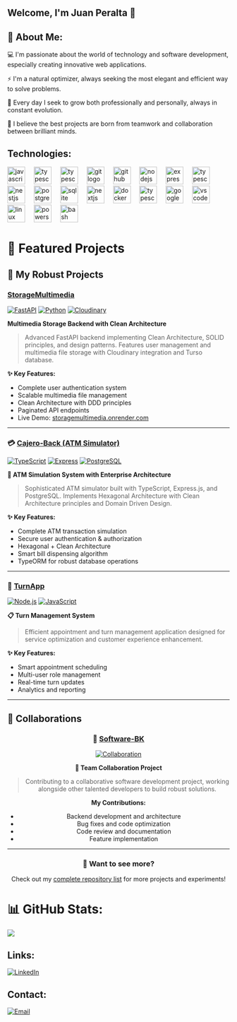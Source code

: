 ## Welcome, I'm Juan Peralta 👋

## 💫 About Me:

💻 I'm passionate about the world of technology and software development, especially creating innovative web applications. 


⚡ I'm a natural optimizer, always seeking the most elegant and efficient way to solve problems.

🌱 Every day I seek to grow both professionally and personally, always in constant evolution.  

👥 I believe the best projects are born from teamwork and collaboration between brilliant minds.

## Technologies:
<div align="left">
  <img src="https://skillicons.dev/icons?i=js" height="40" alt="javascript logo"  />
  <img width="12" />
  <img src="https://skillicons.dev/icons?i=ts" height="40" alt="typescript logo"  />
  <img width="12" />
  <img src="https://skillicons.dev/icons?i=py" height="40" alt="typescript logo"  />
  <img width="12" />
  <img src="https://skillicons.dev/icons?i=git" height="40" alt="git logo"  />
  <img width="12" />
  <img src="https://skillicons.dev/icons?i=github" height="40" alt="github logo"  />
  <img width="12" />
  <img src="https://skillicons.dev/icons?i=nodejs" height="40" alt="nodejs logo"  />
  <img width="12" />
  <img src="https://skillicons.dev/icons?i=express" height="40" alt="express logo"  />
  <img width="12" />
  <img src="https://skillicons.dev/icons?i=fastapi" height="40" alt="typescript logo"  />
  <img width="12" />
  <img src="https://skillicons.dev/icons?i=nestjs" height="40" alt="nestjs logo"  />
  <img width="12" />
  <img src="https://skillicons.dev/icons?i=postgres" height="40" alt="postgresql logo"  />
  <img width="12" />
  <img src="https://skillicons.dev/icons?i=sqlite" height="40" alt="sqlite logo"  />
  <img width="12" />
  <img src="https://skillicons.dev/icons?i=nextjs" height="40" alt="nextjs logo"  />
  <img width="12" />
  <img src="https://skillicons.dev/icons?i=docker" height="40" alt="docker logo"  />
  <img width="12" />
  <img src="https://skillicons.dev/icons?i=aws" height="40" alt="typescript logo"  />
  <img width="12" />
  <img src="https://skillicons.dev/icons?i=gcp" height="40" alt="googlecloud logo"  />
  <img width="12" />
  <img src="https://skillicons.dev/icons?i=vscode" height="40" alt="vscode logo"  />
  <img width="12" />
  <img src="https://skillicons.dev/icons?i=linux" height="40" alt="linux logo"  />
  <img width="12" />
  <img src="https://skillicons.dev/icons?i=powershell" height="40" alt="powershell logo"  />
  <img width="12" />
  <img src="https://skillicons.dev/icons?i=bash" height="40" alt="bash logo"  />
</div>

# 🚀 Featured Projects

## 💼 My Robust Projects

<div align="left">

###  [StorageMultimedia](https://github.com/david123456858/StorageMultimedia)
[![FastAPI](https://img.shields.io/badge/FastAPI-009688?style=for-the-badge&logo=fastapi&logoColor=white)](https://github.com/david123456858/StorageMultimedia)
[![Python](https://img.shields.io/badge/Python-3776AB?style=for-the-badge&logo=python&logoColor=white)](https://github.com/david123456858/StorageMultimedia)
[![Cloudinary](https://img.shields.io/badge/Cloudinary-3448C5?style=for-the-badge&logo=cloudinary&logoColor=white)](https://github.com/david123456858/StorageMultimedia)

**Multimedia Storage Backend with Clean Architecture**
> Advanced FastAPI backend implementing Clean Architecture, SOLID principles, and design patterns. Features user management and multimedia file storage with Cloudinary integration and Turso database.

**✨ Key Features:**
-  Complete user authentication system
-  Scalable multimedia file management  
-  Clean Architecture with DDD principles
-  Paginated API endpoints
-  Live Demo: [storagemultimedia.onrender.com](https://storagemultimedia.onrender.com)

---

### 💳 [Cajero-Back (ATM Simulator)](https://github.com/david123456858/Cajero-Back)
[![TypeScript](https://img.shields.io/badge/TypeScript-007ACC?style=for-the-badge&logo=typescript&logoColor=white)](https://github.com/david123456858/Cajero-Back)
[![Express](https://img.shields.io/badge/Express.js-404D59?style=for-the-badge&logo=express&logoColor=white)](https://github.com/david123456858/Cajero-Back)
[![PostgreSQL](https://img.shields.io/badge/PostgreSQL-316192?style=for-the-badge&logo=postgresql&logoColor=white)](https://github.com/david123456858/Cajero-Back)

**🏦 ATM Simulation System with Enterprise Architecture**
> Sophisticated ATM simulator built with TypeScript, Express.js, and PostgreSQL. Implements Hexagonal Architecture with Clean Architecture principles and Domain Driven Design.

**✨ Key Features:**
-  Complete ATM transaction simulation
-  Secure user authentication & authorization
-  Hexagonal + Clean Architecture
-  Smart bill dispensing algorithm
-  TypeORM for robust database operations

---

### 📱 [TurnApp](https://github.com/david123456858/TurnApp)
[![Node.js](https://img.shields.io/badge/Node.js-43853D?style=for-the-badge&logo=node.js&logoColor=white)](https://github.com/david123456858/TurnApp)
[![JavaScript](https://img.shields.io/badge/JavaScript-F7DF1E?style=for-the-badge&logo=javascript&logoColor=black)](https://github.com/david123456858/TurnApp)

**📋 Turn Management System**
> Efficient appointment and turn management application designed for service optimization and customer experience enhancement.

**✨ Key Features:**
-  Smart appointment scheduling
-  Multi-user role management
-  Real-time turn updates
-  Analytics and reporting

</div>

---

## 🤝 Collaborations

<div align="center">

### 🌟 [Software-BK](https://github.com/programadorisgod/software-bk)
[![Collaboration](https://img.shields.io/badge/Role-Contributor-28a745?style=for-the-badge&logo=github&logoColor=white)](https://github.com/programadorisgod/software-bk)

**🤝 Team Collaboration Project**
> Contributing to a collaborative software development project, working alongside other talented developers to build robust solutions.

**My Contributions:**
-  Backend development and architecture
-  Bug fixes and code optimization
-  Code review and documentation
-  Feature implementation

</div>

---

<div align="center">
  <h3>🔗 Want to see more?</h3>
  <p>Check out my <a href="https://github.com/david123456858?tab=repositories">complete repository list</a> for more projects and experiments!</p>
</div>

# 📊 GitHub Stats:

![](https://github-readme-streak-stats.herokuapp.com/?user=david123456858&theme=slateorange&hide_border=true)<br/>
<!-- ![](https://github-readme-stats.vercel.app/api/top-langs/?username=david123456858&theme=slateorange&hide_border=true&include_all_commits=false&count_private=false&layout=compact)

![](https://github-readme-stats.vercel.app/api?username=david123456858&theme=slateorange&hide_border=true&include_all_commits=false&count_private=false)<br/>
-->


<!-- Proudly created with GPRM ( https://gprm.itsvg.in ) -->
## Links:
<!--[![Website](https://img.shields.io/badge/Website-INGCapaDev-4285F4?style=for-the-badge&logo=googlechrome&logoColor=white&labelColor=101010)](https://ingcapadev.com)-->

[![LinkedIn](https://img.shields.io/badge/LinkedIn-@JuanPeralta-487FCF?style=for-the-badge&logo=LinkedIn&logoColor=white&labelColor=101010)](www.linkedin.com/in/juan-david-peralta-fuentes-a7a944268)


## Contact:

[![Email](https://img.shields.io/badge/juandavidperaltafuentes@gmail.com-email-D14836?style=for-the-badge&logo=gmail&logoColor=white&labelColor=101010)](mailto:juandavidperaltafuentes@gmail.com)



